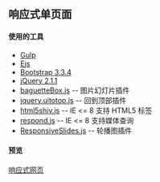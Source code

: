 ## 响应式单页面

#### 使用的工具

* [Gulp](https://github.com/gulpjs/gulp)  
* [Ejs](https://github.com/mde/ejs)  
* [Bootstrap 3.3.4](https://github.com/twbs/bootstrap)  
* [jQuery 2.1.1](https://github.com/jquery/jquery)  
* [baguetteBox.js](https://github.com/feimosi/baguetteBox.js/) -- 图片幻灯片插件  
* [jquery.uitotop.js](https://github.com/sksmatt/UItoTop-jQuery-Plugin) -- 回到顶部插件  
* [html5shiv.js](https://github.com/aFarkas/html5shiv) -- IE <= 8 支持 HTML5 标签  
* [respond.js](https://github.com/scottjehl/Respond) -- IE <= 8 支持媒体查询  
* [ResponsiveSlides.js](https://github.com/viljamis/ResponsiveSlides.js/) -- 轮播图插件  

#### 预览

[响应式网页](https://shushu2013.github.io/practies/singlePage)